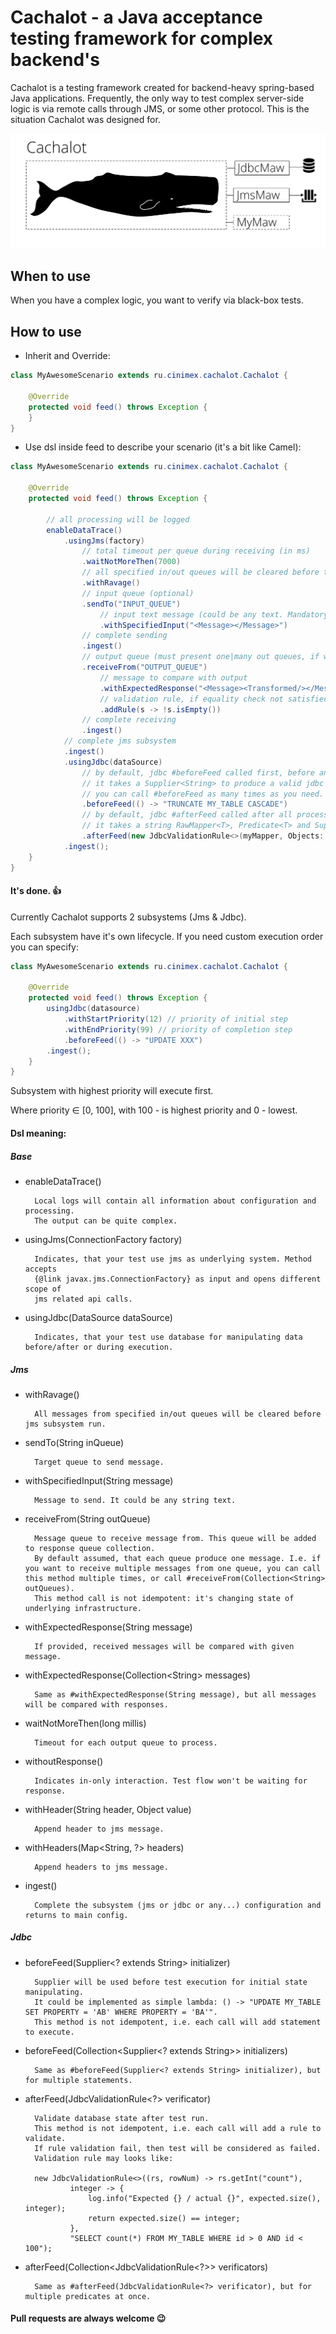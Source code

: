# Cachalot - a Java acceptance testing framework for complex backend's
Cachalot is a testing framework created for backend-heavy spring-based Java applications.
Frequently, the only way to test complex server-side logic is via remote calls through JMS, or some other protocol. This is the situation Cachalot was designed for.

![cachalot](cachalot.png)                                                                                                                             
 
## When to use

When you have a complex logic, you want to verify via black-box tests.
 
 
## How to use 

 * Inherit and Override:  

```java
class MyAwesomeScenario extends ru.cinimex.cachalot.Cachalot {
    
    @Override
    protected void feed() throws Exception {
    }
}
```

 * Use dsl inside feed to describe your scenario (it's a bit like Camel):  

```java
class MyAwesomeScenario extends ru.cinimex.cachalot.Cachalot {
    
    @Override
    protected void feed() throws Exception {
        
        // all processing will be logged 
        enableDataTrace()
            .usingJms(factory)
            	// total timeout per queue during receiving (in ms)
                .waitNotMoreThen(7000)
                // all specified in/out queues will be cleared before test run
                .withRavage()
                // input queue (optional)
                .sendTo("INPUT_QUEUE")
                	// input text message (could be any text. Mandatory, if in queue specified)
                    .withSpecifiedInput("<Message></Message>")
                // complete sending    
                .ingest()
                // output queue (must present one|many out queues, if withoutResponse not called)
                .receiveFrom("OUTPUT_QUEUE")
                	// message to compare with output
                    .withExpectedResponse("<Message><Transformed/></Message>")
                    // validation rule, if equality check not satisfied
                    .addRule(s -> !s.isEmpty())
                // complete receiving        
                .ingest()
            // complete jms subsystem    
            .ingest()    
            .usingJdbc(dataSource)
            	// by default, jdbc #beforeFeed called first, before any other processing.
                // it takes a Supplier<String> to produce a valid jdbc statement. 
                // you can call #beforeFeed as many times as you need.
                .beforeFeed(() -> "TRUNCATE MY_TABLE CASCADE")
                // by default, jdbc #afterFeed called after all processing done, to validate state.
                // it takes a string RawMapper<T>, Predicate<T> and Supplier<String>
                .afterFeed(new JdbcValidationRule<>(myMapper, Objects::nonNull, "SELECT * FROM RESULT_TABLE"))
            .ingest();
    }
}
```
        
#### It's done. :+1:
 
Currently Cachalot supports 2 subsystems (Jms &#38; Jdbc).

Each subsystem have it's own lifecycle. If you need custom execution order you can specify:

```java
class MyAwesomeScenario extends ru.cinimex.cachalot.Cachalot {
    
    @Override
    protected void feed() throws Exception {
        usingJdbc(datasource)
            .withStartPriority(12) // priority of initial step
            .withEndPriority(99) // priority of completion step
            .beforeFeed(() -> "UPDATE XXX")
        .ingest();    
    }
}
```

Subsystem with highest priority will execute first.

 Where priority ∈ [0, 100], with 100 - is highest priority and 0 - lowest.
 
#### Dsl meaning:
 
##### Base

* enableDataTrace()  
    
        Local logs will contain all information about configuration and processing.
        The output can be quite complex.   

* usingJms(ConnectionFactory factory)

        Indicates, that your test use jms as underlying system. Method accepts 
        {@link javax.jms.ConnectionFactory} as input and opens different scope of 
        jms related api calls.

* usingJdbc(DataSource dataSource)  
       
        Indicates, that your test use database for manipulating data before/after or during execution.
        
##### Jms        
        
* withRavage()  
    
        All messages from specified in/out queues will be cleared before jms subsystem run.           
* sendTo(String inQueue)  
         
        Target queue to send message.
* withSpecifiedInput(String message)   
         
        Message to send. It could be any string text.
* receiveFrom(String outQueue)  
         
        Message queue to receive message from. This queue will be added to response queue collection.
        By default assumed, that each queue produce one message. I.e. if you want to receive multiple messages from one queue, you can call this method multiple times, or call #receiveFrom(Collection<String> outQueues).
        This method call is not idempotent: it's changing state of underlying infrastructure.
* withExpectedResponse(String message)
         
        If provided, received messages will be compared with given message. 
* withExpectedResponse(Collection&#60;String&#62; messages)
        
        Same as #withExpectedResponse(String message), but all messages will be compared with responses.
* waitNotMoreThen(long millis)  
        
        Timeout for each output queue to process.
* withoutResponse()  
        
        Indicates in-only interaction. Test flow won't be waiting for response.
* withHeader(String header, Object value)  
        
        Append header to jms message.
* withHeaders(Map&#60;String, ?&#62; headers)  
        
        Append headers to jms message.
* ingest()  

        Complete the subsystem (jms or jdbc or any...) configuration and returns to main config.
        
##### Jdbc

* beforeFeed(Supplier&#60;? extends String&#62; initializer)  
       
        Supplier will be used before test execution for initial state manipulating.
        It could be implemented as simple lambda: () -> "UPDATE MY_TABLE SET PROPERTY = 'AB' WHERE PROPERTY = 'BA'".
        This method is not idempotent, i.e. each call will add statement to execute.
* beforeFeed(Collection&#60;Supplier&#60;? extends String&#62;&#62; initializers)  
         
        Same as #beforeFeed(Supplier<? extends String> initializer), but for multiple statements.
* afterFeed(JdbcValidationRule&#60;?&#62; verificator)  

        Validate database state after test run.
        This method is not idempotent, i.e. each call will add a rule to validate.
        If rule validation fail, then test will be considered as failed. 
        Validation rule may looks like:

		new JdbcValidationRule<>((rs, rowNum) -> rs.getInt("count"),
                integer -> {
                    log.info("Expected {} / actual {}", expected.size(), integer);
                    return expected.size() == integer;
                },
                "SELECT count(*) FROM MY_TABLE WHERE id > 0 AND id < 100");
* afterFeed(Collection&#60;JdbcValidationRule&#60;?&#62;&#62; verificators)  
        
        Same as #afterFeed(JdbcValidationRule<?> verificator), but for multiple predicates at once.
          
#### Pull requests are always welcome :wink:
                 